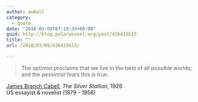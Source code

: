 ```yaml
---
author: awball
category:
  - quote
date: "2010-03-09T07:19:34+00:00"
guid: http://blog.polarweasel.org/post/436415613
title: ""
url: /2010/03/09/436415613/

---
```

> The optimist proclaims that we live in the best of all possible worlds; and the pessimist fears this is true.

 [James Branch Cabell](http://www.quotationspage.com/quote/69.html), _The Silver Stallion_, 1926  
US essayist & novelist (1879 - 1958)
